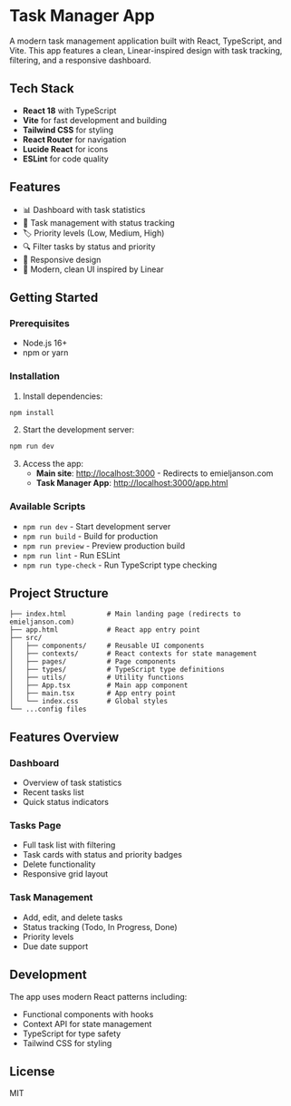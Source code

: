 # Task Manager App

A modern task management application built with React, TypeScript, and Vite. This app features a clean, Linear-inspired design with task tracking, filtering, and a responsive dashboard.

## Tech Stack

- **React 18** with TypeScript
- **Vite** for fast development and building
- **Tailwind CSS** for styling
- **React Router** for navigation
- **Lucide React** for icons
- **ESLint** for code quality

## Features

- 📊 Dashboard with task statistics
- 📝 Task management with status tracking
- 🏷️ Priority levels (Low, Medium, High)
- 🔍 Filter tasks by status and priority
- 📱 Responsive design
- 🎨 Modern, clean UI inspired by Linear

## Getting Started

### Prerequisites

- Node.js 16+ 
- npm or yarn

### Installation

1. Install dependencies:
```bash
npm install
```

2. Start the development server:
```bash
npm run dev
```

3. Access the app:
   - **Main site**: [http://localhost:3000](http://localhost:3000) - Redirects to emieljanson.com
   - **Task Manager App**: [http://localhost:3000/app.html](http://localhost:3000/app.html)

### Available Scripts

- `npm run dev` - Start development server
- `npm run build` - Build for production
- `npm run preview` - Preview production build
- `npm run lint` - Run ESLint
- `npm run type-check` - Run TypeScript type checking

## Project Structure

```
├── index.html          # Main landing page (redirects to emieljanson.com)
├── app.html            # React app entry point
├── src/
│   ├── components/     # Reusable UI components
│   ├── contexts/       # React contexts for state management
│   ├── pages/          # Page components
│   ├── types/          # TypeScript type definitions
│   ├── utils/          # Utility functions
│   ├── App.tsx         # Main app component
│   ├── main.tsx        # App entry point
│   └── index.css       # Global styles
└── ...config files
```

## Features Overview

### Dashboard
- Overview of task statistics
- Recent tasks list
- Quick status indicators

### Tasks Page
- Full task list with filtering
- Task cards with status and priority badges
- Delete functionality
- Responsive grid layout

### Task Management
- Add, edit, and delete tasks
- Status tracking (Todo, In Progress, Done)
- Priority levels
- Due date support

## Development

The app uses modern React patterns including:
- Functional components with hooks
- Context API for state management
- TypeScript for type safety
- Tailwind CSS for styling

## License

MIT 